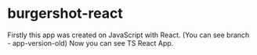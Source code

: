 # burgershot-react
Firstly this app was created on JavaScript with React. (You can see branch - app-version-old)
Now you can see TS React App.
